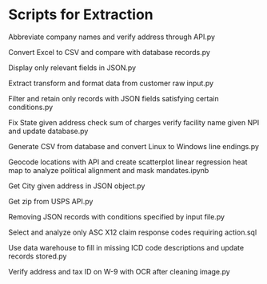 # Scripts for Extraction
Abbreviate company names and verify address through API.py

Convert Excel to CSV and compare with database records.py

Display only relevant fields in JSON.py

Extract transform and format data from customer raw input.py

Filter and retain only records with JSON fields satisfying certain conditions.py

Fix State given address check sum of charges verify facility name given NPI and update database.py

Generate CSV from database and convert Linux to Windows line endings.py

Geocode locations with API and create scatterplot linear regression heat map to analyze political alignment and mask mandates.ipynb

Get City given address in JSON object.py

Get zip from USPS API.py

Removing JSON records with conditions specified by input file.py

Select and analyze only ASC X12 claim response codes requiring action.sql

Use data warehouse to fill in missing ICD code descriptions and update records stored.py

Verify address and tax ID on W-9 with OCR after cleaning image.py

